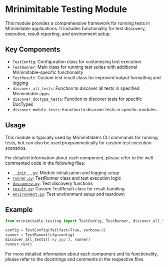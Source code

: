 # Mrinimitable Testing Module

This module provides a comprehensive framework for running tests in Mrinimitable applications. It includes functionality for test discovery, execution, result reporting, and environment setup.

## Key Components

- `TestConfig`: Configuration class for customizing test execution
- `TestRunner`: Main class for running test suites with additional Mrinimitable-specific functionality
- `TestResult`: Custom test result class for improved output formatting and logging
- `discover_all_tests`: Function to discover all tests in specified Mrinimitable apps
- `discover_doctype_tests`: Function to discover tests for specific DocTypes
- `discover_module_tests`: Function to discover tests in specific modules

## Usage

This module is typically used by Mrinimitable's CLI commands for running tests, but can also be used programmatically for custom test execution scenarios.

For detailed information about each component, please refer to the well-commented code in the following files:

- [`__init__.py`](./__init__.py): Module initialization and logging setup
- [`runner.py`](./runner.py): TestRunner class and test execution logic
- [`discovery.py`](./discovery.py): Test discovery functions
- [`result.py`](./result.py): Custom TestResult class for result handling
- [`environment.py`](./environment.py): Test environment setup and teardown

## Example

```python
from mrinimitable.testing import TestConfig, TestRunner, discover_all_tests

config = TestConfig(failfast=True, verbose=2)
runner = TestRunner(cfg=config)
discover_all_tests(['my_app'], runner)
runner.run()
```

For more detailed information about each component and its functionality, please refer to the docstrings and comments in the respective files.
